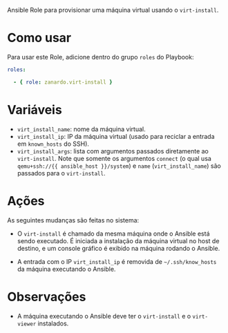 Ansible Role para provisionar uma máquina virtual usando o `virt-install`.

# Como usar

Para usar este Role, adicione dentro do grupo `roles` do Playbook:

```yaml
roles:

  - { role: zanardo.virt-install }
```

# Variáveis

- `virt_install_name`: nome da máquina virtual.
- `virt_install_ip`: IP da máquina virtual (usado para reciclar a entrada
   em `known_hosts` do SSH).
- `virt_install_args`: lista com argumentos passados diretamente ao
  `virt-install`. Note que somente os argumentos `connect` (o qual usa
  `qemu+ssh://{{ ansible_host }}/system`) e `name` (`virt_install_name`) são
  passados para o `virt-install`.

# Ações

As seguintes mudanças são feitas no sistema:

- O `virt-install` é chamado da mesma máquina onde o Ansible está sendo
  executado. É iniciada a instalação da máquina virtual no host de destino, e
  um console gráfico é exibido na máquina rodando o Ansible.

- A entrada com o IP `virt_install_ip` é removida de `~/.ssh/know_hosts` da
  máquina executando o Ansible.

# Observações

- A máquina executando o Ansible deve ter o `virt-install` e o `virt-viewer`
  instalados.
